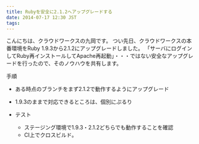 ```yaml
---
title: Rubyを安全に2.1.2へアップグレードする
date: 2014-07-17 12:30 JST
tags:
---
```


こんにちは、クラウドワークスの九岡です。
つい先日、クラウドワークスの本番環境をRuby 1.9.3から2.1.2にアップグレードしました。
「サーバにログインしてRuby再インストールしてApache再起動」・・・ではない安全なアップグレードを行ったので、そのノウハウを共有します。

手順

* ある時点のブランチをまず2.1.2で動作するようにアップグレード
* 1.9.3のままで対応できるところは、個別にぷるり

* テスト
  * ステージング環境で1.9.3・2.1.2どちらでも動作することを確認
  * CI上でクロスビルド。
